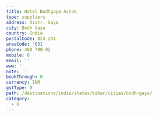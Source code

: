 ```yaml
---
title: Hotel Bodhgaya Ashok
type: suppliers
address: Distr. Gaya
city: Bodh Gaya
country: India
postalCode: 824 231
areaCode: '631'
phone: 400 790-92
mobile: 0
email: ''
www: ''
note: ''
bookThrough: 0
currency: INR
gstType: 0
path: /destinations/india/states/bihar/cities/bodh-gaya/
category:
  - H
---
```


